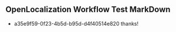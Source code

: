 ## OpenLocalization Workflow Test MarkDown
* a35e9f59-0f23-4b5d-b95d-d4f40514e820 thanks!

<!--HONumber=Aug16_HO5-->



